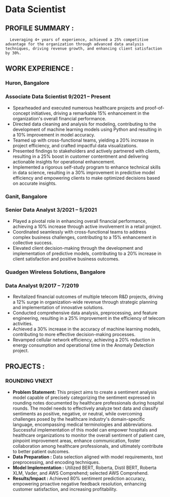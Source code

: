# Data Scientist

## PROFILE SUMMARY : 
      Leveraging 4+ years of experience, achieved a 25% competitive advantage for the organization through advanced data analysis techniques, driving revenue growth, and enhancing client satisfaction by 30%. 
      
## WORK EXPERIENCE : 

### Huron, Bangalore
### Associate Data Scientist									9/2021 – Present
- Spearheaded and executed numerous healthcare projects and proof-of-concept initiatives, driving a remarkable 15% enhancement in the organization's overall financial performance.
- Directed data cleaning and analysis for modeling, contributing to the development of machine learning models using Python and resulting in a 10% improvement in model accuracy.
- Teamed up with cross-functional teams, yielding a 20% increase in project efficiency, and crafted impactful data visualizations.
- Presented findings to stakeholders and actively partnered with clients, resulting in a 25% boost in customer contentment and delivering actionable insights for operational enhancement.
- Implemented a rigorous self-study program to enhance technical skills in data science, resulting in a 30% improvement in predictive model efficiency and empowering clients to make optimized decisions based on accurate insights.

### Ganit, Bangalore
### Senior Data Analyst										3/2021 – 5/2021
- Played a pivotal role in enhancing overall financial performance, achieving a 10% increase through active involvement in a retail project.
- Coordinated seamlessly with cross-functional teams to address complex business challenges, contributing to a 15% enhancement in collective success. 
- Elevated client decision-making through the development and implementation of predictive models, contributing to a 20% increase in client satisfaction and positive business outcomes.

### Quadgen Wireless Solutions, Bangalore
### Data Analyst											9/2017 – 7/2019
- Revitalized financial outcomes of multiple telecom R&D projects, driving a 12% surge in organization-wide revenue through strategic planning and implementation of innovative solutions.
- Conducted comprehensive data analysis, preprocessing, and feature engineering, resulting in a 25% improvement in the efficiency of telecom activities.
- Achieved a 30% increase in the accuracy of machine learning models, contributing to more effective decision-making processes.
- Revamped cellular network efficiency, achieving a 20% reduction in energy consumption and operational time in the Anomaly Detection project. 

## PROJECTS :

### ROUNDING VNEXT
- **Problem Statement:** This project aims to create a sentiment analysis model capable of precisely categorizing the sentiment expressed in rounding notes documented by healthcare professionals during hospital rounds. The model needs to effectively analyze text data and classify sentiments as positive, negative, or neutral, while overcoming challenges posed by the healthcare industry's domain-specific language, encompassing medical terminologies and abbreviations. Successful implementation of this model can empower hospitals and healthcare organizations to monitor the overall sentiment of patient care, pinpoint improvement areas, enhance communication, foster collaboration among healthcare professionals, and ultimately contribute to better patient outcomes.
- **Data Preparation :** Data selection aligned with model requirements, text preprocessing, and encoding techniques.
- **Model Implementation :** Utilized BERT, Roberta, Distil BERT, Roberta XLM, Vader, and AWS Comprehend; selected AWS Comprehend.
- **Results/Impact :** Achieved 80% sentiment prediction accuracy, empowering proactive negative feedback resolution, enhancing customer satisfaction, and increasing profitability.

